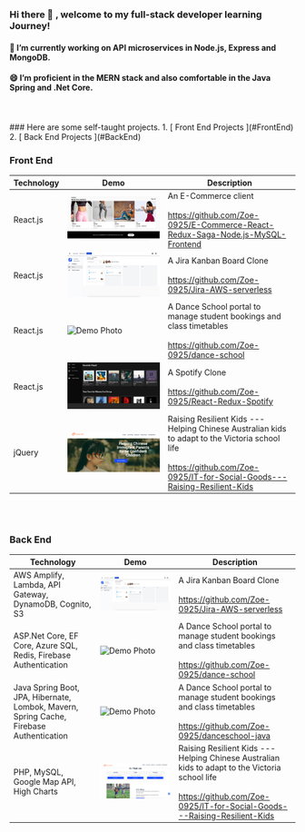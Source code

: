 ### Hi there 👋 , welcome to my full-stack developer learning Journey!

#### 🔭 I’m currently working on API microservices in Node.js, Express and MongoDB.
#### 😄 I’m proficient in the MERN stack and also comfortable in the Java Spring and .Net Core.
<br/>
<br/>
### Here are some self-taught projects.
1. [ Front End Projects ](#FrontEnd)
2. [ Back End Projects ](#BackEnd) 

<a name="FrontEnd"></a>
### Front End
| Technology | Demo | Description |
| ----------- | ----------- | ----------- |
| React.js |![alt text](https://github.com/Zoe-0925/E-Commerce-React-Redux-Saga-Node.js-MySQL-Frontend/blob/master/public/Demo-2.png)| An E-Commerce client <br/> <br/> https://github.com/Zoe-0925/E-Commerce-React-Redux-Saga-Node.js-MySQL-Frontend |
| React.js |![alt text](https://github.com/Zoe-0925/Jira-AWS-Frontend/blob/master/public/Demo-2.png)| A Jira Kanban Board Clone <br/><br/> https://github.com/Zoe-0925/Jira-AWS-serverless |
| React.js|![Demo Photo](https://github.com/Zoe-0925/DanceSchool/blob/master/danceschool/Client/public/Demo.png)| A Dance School portal to manage student bookings and class timetables <br/><br/> https://github.com/Zoe-0925/dance-school |
| React.js |![alt text](https://github.com/Zoe-0925/React-Redux-Spotify/blob/master/public/Demo-1.png)| A Spotify Clone <br/><br/> https://github.com/Zoe-0925/React-Redux-Spotify |
| jQuery |![alt text](https://github.com/Zoe-0925/IT-for-Social-Goods---Raising-Resilient-Kids/blob/master/assets/images/Demo-1.png?raw=true)| Raising Resilient Kids --- Helping Chinese Australian kids to adapt to the Victoria school life <br/><br/> https://github.com/Zoe-0925/IT-for-Social-Goods---Raising-Resilient-Kids |

<br/>
<br/>

<a name="BackEnd"></a>
### Back End
| Technology | Demo | Description |
| ----------- | ----------- | ----------- |
| AWS Amplify, Lambda, API Gateway, DynamoDB, Cognito, S3 |![alt text](https://github.com/Zoe-0925/Jira-AWS-Frontend/blob/master/public/Demo-2.png)| A Jira Kanban Board Clone <br/><br/> https://github.com/Zoe-0925/Jira-AWS-serverless |
| ASP.Net Core, EF Core, Azure SQL, Redis, Firebase Authentication|![Demo Photo](https://github.com/Zoe-0925/DanceSchool/blob/master/danceschool/Client/public/Demo-2.png)| A Dance School portal to manage student bookings and class timetables <br/><br/> https://github.com/Zoe-0925/dance-school |
| Java Spring Boot, JPA, Hibernate, Lombok, Mavern, Spring Cache, Firebase Authentication|![Demo Photo](https://github.com/Zoe-0925/DanceSchool/blob/master/danceschool/Client/public/Demo-2.png)| A Dance School portal to manage student bookings and class timetables <br/><br/> https://github.com/Zoe-0925/danceschool-java |
| PHP, MySQL, Google Map API, High Charts |![alt text](https://github.com/Zoe-0925/IT-for-Social-Goods---Raising-Resilient-Kids/blob/master/assets/images/Demo-2.png?raw=true)| Raising Resilient Kids --- Helping Chinese Australian kids to adapt to the Victoria school life <br/><br/> https://github.com/Zoe-0925/IT-for-Social-Goods---Raising-Resilient-Kids |

<!--
**Zoe-0925/Zoe-0925** is a ✨ _special_ ✨ repository because its `README.md` (this file) appears on your GitHub profile.

Here are some ideas to get you started:

- 🔭 I’m currently working on ...
- 🌱 I’m currently learning ...
- 👯 I’m looking to collaborate on ...
- 🤔 I’m looking for help with ...
- 💬 Ask me about ...
- 📫 How to reach me: ...
- 😄 Pronouns: ...
- ⚡ Fun fact: ...
-->
